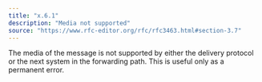```yaml
---
title: "x.6.1"
description: "Media not supported"
source: "https://www.rfc-editor.org/rfc/rfc3463.html#section-3.7"
---
```


The media of the message is not supported by either the delivery protocol or the next system in the forwarding path.
This is useful only as a permanent error.
